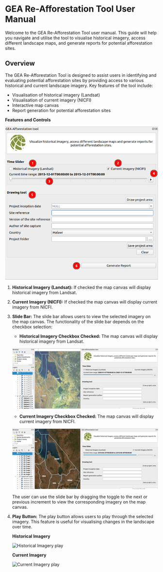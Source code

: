 # GEA Re-Afforestation Tool User Manual

Welcome to the GEA Re-Afforestation Tool user manual. This guide will help you navigate and utilise the tool to visualise historical imagery, access different landscape maps, and generate reports for potential afforestation sites.

## Overview

The GEA Re-Afforestation Tool is designed to assist users in identifying and evaluating potential afforestation sites by providing access to various historical and current landscape imagery. Key features of the tool include:

- Visualisation of historical imagery (Landsat)
- Visualisation of current imagery (NICFI)
- Interactive map canvas
- Report generation for potential afforestation sites


**Features and Controls**

![GEA Re-Afforestation](./img/complete-gea-re-afforestation-1.png)
1. **Historical Imagery (Landsat):** If checked the map canvas will display historical imagery from Landsat.

2. **Current Imagery (NICFI):** If checked the map canvas will display current imagery from NICFI.

3. **Slide Bar:** The slide bar allows users to view the selected imagery on the map canvas. The functionality of the slide bar depends on the checkbox selection:

    - **Historical Imagery Checkbox Checked:** The map canvas will display historical imagery from Landsat.

    ![Historical Imagery](./img/complete-gea-re-afforestation-2.png)

    - **Current Imagery Checkbox Checked:** The map canvas will display current imagery from NICFI.

    ![Current Imagery](./img/complete-gea-re-afforestation-3.png)


    The user can use the slide bar by dragging the toggle to the next or previous increment to view the corresponding imagery on the map canvas.

4. **Play Button:** The play button allows users to play through the selected imagery. This feature is useful for visualising changes in the landscape over time.

    **Historical Imagery**

    ![Historical Imagery play](./img/Landsat-working.gif)

    **Current Imagery**

    ![Current Imagery play](./img/NICFIworking.gif)

